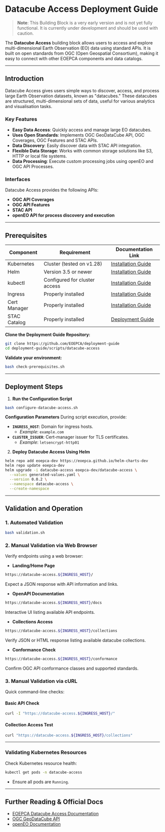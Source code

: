 # Datacube Access Deployment Guide

> **Note**: This Building Block is a very early version and is not yet fully functional. It is currently under development and should be used with caution. 

The **Datacube Access** building block allows users to access and explore multi-dimensional Earth Observation (EO) data using standard APIs. It is built on open standards from OGC (Open Geospatial Consortium), making it easy to connect with other EOEPCA components and data catalogs. 

---

## Introduction

Datacube Access gives users simple ways to discover, access, and process large Earth Observation datasets, known as "datacubes." These datacubes are structured, multi-dimensional sets of data, useful for various analytics and visualisation tasks.

### Key Features

- **Easy Data Access**: Quickly access and manage large EO datacubes.
- **Uses Open Standards**: Implements OGC GeoDataCube API, OGC Coverages, OGC Features and STAC APIs.
- **Data Discovery**: Easily discover data with STAC API integration.
- **Flexible Data Storage**: Works with common storage solutions like S3, HTTP or local file systems.
- **Data Processing**: Execute custom processing jobs using openEO and OGC API Processes.

### Interfaces

Datacube Access provides the following APIs:

- **OGC API Coverages**
- **OGC API Features**
- **STAC API**
- **openEO API for process discovery and execution**

---

## Prerequisites

| Component        | Requirement                   | Documentation Link                                                      |
|------------------|-------------------------------|-------------------------------------------------------------------------|
| Kubernetes       | Cluster (tested on v1.28)     | [Installation Guide](../prerequisites/kubernetes.md)                     |
| Helm             | Version 3.5 or newer          | [Installation Guide](https://helm.sh/docs/intro/install/)               |
| kubectl          | Configured for cluster access | [Installation Guide](https://kubernetes.io/docs/tasks/tools/)           |
| Ingress          | Properly installed            | [Installation Guide](../prerequisites/ingress/overview.md)              |
| Cert Manager     | Properly installed            | [Installation Guide](../prerequisites/tls.md)                           |
| STAC Catalog     | Properly installed            | [Deployment Guide](./resource-discovery.md)                  |

**Clone the Deployment Guide Repository:**

```bash
git clone https://github.com/EOEPCA/deployment-guide
cd deployment-guide/scripts/datacube-access
```

**Validate your environment:**

```bash
bash check-prerequisites.sh
```

---

## Deployment Steps

1. **Run the Configuration Script**

```bash
bash configure-datacube-access.sh
```

**Configuration Parameters**
During script execution, provide:

- **`INGRESS_HOST`**: Domain for ingress hosts.
  - *Example*: `example.com`
- **`CLUSTER_ISSUER`**: Cert-manager issuer for TLS certificates.
  - *Example*: `letsencrypt-http01`


2. **Deploy Datacube Access Using Helm**

```bash
helm repo add eoepca-dev https://eoepca.github.io/helm-charts-dev
helm repo update eoepca-dev
helm upgrade -i datacube-access eoepca-dev/datacube-access \
  --values generated-values.yaml \
  --version 0.0.2 \
  --namespace datacube-access \
  --create-namespace
```


---

## Validation and Operation

### 1. Automated Validation

```bash
bash validation.sh
```

### 2. Manual Validation via Web Browser

Verify endpoints using a web browser:

- **Landing/Home Page**

```bash
https://datacube-access.${INGRESS_HOST}/
```
Expect a JSON response with API information and links.

- **OpenAPI Documentation**

```bash
https://datacube-access.${INGRESS_HOST}/docs
```
Interactive UI listing available API endpoints.

- **Collections Access**

```bash
https://datacube-access.${INGRESS_HOST}/collections
```
Verify JSON or HTML response listing available datacube collections.

- **Conformance Check**

```bash
https://datacube-access.${INGRESS_HOST}/conformance
```
Confirm OGC API conformance classes and supported standards.

### 3. Manual Validation via cURL

Quick command-line checks:

#### Basic API Check

```bash
curl -I "https://datacube-access.${INGRESS_HOST}/"
```

#### Collection Access Test

```bash
curl "https://datacube-access.${INGRESS_HOST}/collections"
```

---

### Validating Kubernetes Resources

Check Kubernetes resource health:

```bash
kubectl get pods -n datacube-access
```

- Ensure all pods are `Running`.

---

## Further Reading & Official Docs

- [EOEPCA Datacube Access Documentation](https://eoepca.readthedocs.io/projects/datacube-access/en/latest/)
- [OGC GeoDataCube API](https://m-mohr.github.io/geodatacube-api/)
- [openEO Documentation](https://openeo.org/documentation/1.0/)

